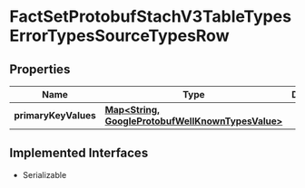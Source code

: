 

# FactSetProtobufStachV3TableTypesErrorTypesSourceTypesRow


## Properties

Name | Type | Description | Notes
------------ | ------------- | ------------- | -------------
**primaryKeyValues** | [**Map&lt;String, GoogleProtobufWellKnownTypesValue&gt;**](GoogleProtobufWellKnownTypesValue.md) |  |  [optional] [readonly]


## Implemented Interfaces

* Serializable


